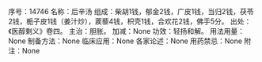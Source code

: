 序号：14746
名称：后辛汤
组成：柴胡1钱，郁金2钱，广皮1钱，当归2钱，茯苓2钱，栀子皮1钱（姜汁炒），蒺藜4钱，枳壳1钱，合欢花2钱，佛手5分。
出处：《医醇剩义》卷四。
主治：胆胀。
加减：None
功效：轻扬和解。
用法用量：None
制备方法：None
临床应用：None
各家论述：None
用药禁忌：None
附注：None
